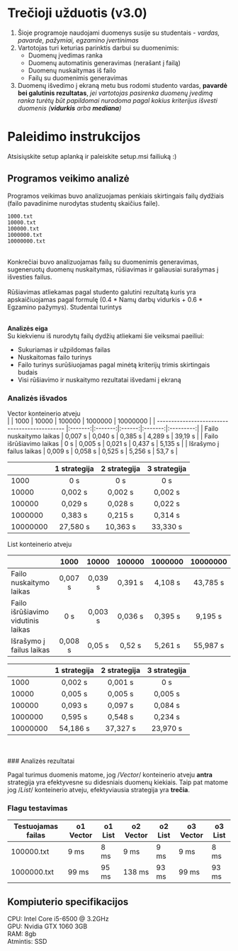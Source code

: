 # Trečioji užduotis (v3.0)


1. Šioje programoje naudojami duomenys susije su studentais - _vardas, pavarde, pažymiai, egzamino įvertinimas_
2. Vartotojas turi keturias parinktis darbui su duomenimis:
 	- Duomenų įvedimas ranka
  	- Duomenų automatinis generavimas (nerašant į failą)
  	- Duomenų nuskaitymas iš failo
  	- Failų su duomenimis generavimas
3. Duomenų išvedimo į ekraną metu bus rodomi studento vardas, **pavardė bei galutinis rezultatas**, _jei vartotojas pasirenka duomenų įvedimą ranka turėtų būt papildomai nurodoma pagal kokius kriterijus išvesti duomenis (**vidurkis** arba **mediana**)_
# Paleidimo instrukcijos

Atsisiųskite setup aplanką ir paleiskite setup.msi failiuką :)

## Programos veikimo analizė
Programos veikimas buvo analizuojamas penkiais skirtingais failų dydžiais (failo pavadinime nurodytas studentų skaičius faile).<br>
```
1000.txt
10000.txt
100000.txt
1000000.txt
10000000.txt
```
<br>
Konkrečiai buvo analizuojamas failų su duomenimis generavimas, sugeneruotų duomenų nuskaitymas, rūšiavimas ir galiausiai surašymas į išvesties failus. <br>
<br>
Rūšiavimas atliekamas pagal studento galutini rezultatą kuris yra apskaičiuojamas pagal formulę (0.4 * Namų darbų vidurkis + 0.6 * Egzamino pažymys). Studentai turintys <br>
<br>

 **Analizės eiga**
 <br>
 Su kiekvienu iš nurodytų failų dydžių atliekami šie veiksmai paeiliui:
 - Sukuriamas ir užpildomas failas
 - Nuskaitomas failo turinys
 - Failo turinys surūšiuojamas pagal minėtą kriterijų trimis skirtingais budais
 - Visi rūšiavimo ir nuskaitymo rezultatai išvedami į ekraną

### Analizės išvados
Vector konteinerio atveju 
<br>
|                                               |  1000   |  10000  | 100000 | 1000000 | 10000000  |
| --------------------------------------------- |:-------:|:-------:|:------:|:-------:|:---------:|
|  Failo nuskaitymo laikas                      | 0,007 s | 0,040 s | 0,385 s | 4,289 s | 39,19 s  |
|  Failo išrūšiavimo laikas                     | 0 s     | 0,005 s | 0,021 s | 0,437 s | 5,135 s  |
|  Išrašymo į failus laikas                     | 0,009 s | 0,058 s | 0,525 s | 5,256 s | 53,7 s   |

|                      |  1 strategija | 2 strategija | 3 strategija |
| -------------------- |:-------------:|:------------:|:------------:|
| 1000                 | 0 s | 0 s | 0 s |
| 10000                | 0,002 s | 0,002 s | 0,002 s |
| 100000               | 0,029 s | 0,028 s | 0,022 s |
| 1000000              | 0,383 s | 0,215 s | 0,314 s |
| 10000000             | 27,580 s | 10,363 s | 33,330 s |


List konteinerio atveju <br>

|                                               |  1000   |  10000  | 100000 | 1000000 | 10000000  |
| --------------------------------------------- |:-------:|:-------:|:------:|:-------:|:---------:|
|  Failo nuskaitymo laikas                      | 0,007 s | 0,039 s | 0,391 s | 4,108 s | 43,785 s |
|  Failo išrūšiavimo vidutinis laikas           | 0 s     | 0,003 s | 0,036 s | 0,395 s | 9,195 s  |
|  Išrašymo į failus laikas                     | 0,008 s | 0,05 s  | 0,52 s  | 5,261 s | 55,987 s |

|                      |  1 strategija | 2 strategija | 3 strategija |
| -------------------- |:-------------:|:------------:|:------------:|
| 1000                 | 0,002 s | 0,001 s | 0 s |
| 10000                | 0,005 s | 0,005 s | 0,005 s |
| 100000               | 0,093 s | 0,097 s | 0,084 s |
| 1000000              | 0,595 s | 0,548 s | 0,234 s |
| 10000000             | 54,186 s | 37,327 s | 23,970 s |
<br>
<br>
### Analizės rezultatai

Pagal turimus duomenis matome, jog /*Vector*/ konteinerio atveju **antra** strategija yra efektyvesne su didesniais duomenų kiekiais. Taip pat matome jog /*List*/ konteinerio atveju, efektyviausia strategija yra **trečia**.


### Flagu testavimas

| Testuojamas failas   | o1 Vector | o1 List | o2 Vector | o2 List | o3 Vector | o3 List |
|-----------------------|-----------|---------|-----------|---------|-----------|---------|
| 100000.txt            | 9 ms      | 8 ms    | 9 ms      | 9 ms    | 9 ms      | 8 ms    |
| 1000000.txt           | 99 ms     | 95 ms   | 138 ms    | 93 ms   | 99 ms     | 93 ms   |


## Kompiuterio specifikacijos
CPU: Intel Core i5-6500 @ 3.2GHz<br>
GPU: Nvidia GTX 1060 3GB<br>
RAM: 8gb<br>
Atmintis: SSD<br>
